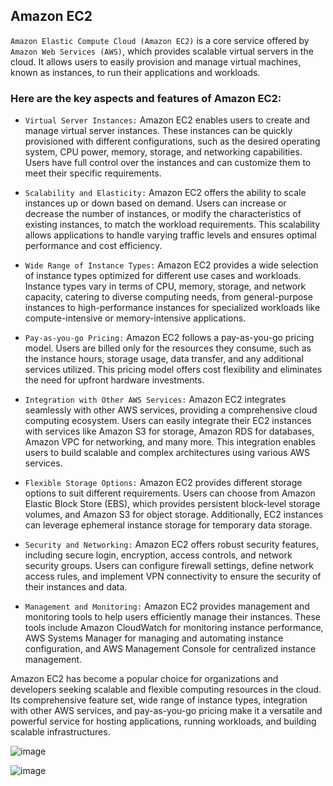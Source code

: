 ## Amazon EC2

`Amazon Elastic Compute Cloud (Amazon EC2)` is a core service offered by `Amazon Web Services (AWS)`, which provides scalable virtual servers in the cloud. It allows users to easily provision and manage virtual machines, known as instances, to run their applications and workloads.

### Here are the key aspects and features of Amazon EC2:

+ `Virtual Server Instances:` Amazon EC2 enables users to create and manage virtual server instances. These instances can be quickly provisioned with different configurations, such as the desired operating system, CPU power, memory, storage, and networking capabilities. Users have full control over the instances and can customize them to meet their specific requirements.

+ `Scalability and Elasticity:` Amazon EC2 offers the ability to scale instances up or down based on demand. Users can increase or decrease the number of instances, or modify the characteristics of existing instances, to match the workload requirements. This scalability allows applications to handle varying traffic levels and ensures optimal performance and cost efficiency.

+ `Wide Range of Instance Types:` Amazon EC2 provides a wide selection of instance types optimized for different use cases and workloads. Instance types vary in terms of CPU, memory, storage, and network capacity, catering to diverse computing needs, from general-purpose instances to high-performance instances for specialized workloads like compute-intensive or memory-intensive applications.

+ `Pay-as-you-go Pricing:` Amazon EC2 follows a pay-as-you-go pricing model. Users are billed only for the resources they consume, such as the instance hours, storage usage, data transfer, and any additional services utilized. This pricing model offers cost flexibility and eliminates the need for upfront hardware investments.

+ `Integration with Other AWS Services:` Amazon EC2 integrates seamlessly with other AWS services, providing a comprehensive cloud computing ecosystem. Users can easily integrate their EC2 instances with services like Amazon S3 for storage, Amazon RDS for databases, Amazon VPC for networking, and many more. This integration enables users to build scalable and complex architectures using various AWS services.

+ `Flexible Storage Options:` Amazon EC2 provides different storage options to suit different requirements. Users can choose from Amazon Elastic Block Store (EBS), which provides persistent block-level storage volumes, and Amazon S3 for object storage. Additionally, EC2 instances can leverage ephemeral instance storage for temporary data storage.

+ `Security and Networking:` Amazon EC2 offers robust security features, including secure login, encryption, access controls, and network security groups. Users can configure firewall settings, define network access rules, and implement VPN connectivity to ensure the security of their instances and data.

+ `Management and Monitoring:` Amazon EC2 provides management and monitoring tools to help users efficiently manage their instances. These tools include Amazon CloudWatch for monitoring instance performance, AWS Systems Manager for managing and automating instance configuration, and AWS Management Console for centralized instance management.

Amazon EC2 has become a popular choice for organizations and developers seeking scalable and flexible computing resources in the cloud. Its comprehensive feature set, wide range of instance types, integration with other AWS services, and pay-as-you-go pricing make it a versatile and powerful service for hosting applications, running workloads, and building scalable infrastructures.




![image](https://github.com/adeleke123/I4GCybersecurity/assets/51156057/0a079658-0516-4da9-ae33-25c0577745d4)


![image](https://github.com/adeleke123/I4GCybersecurity/assets/51156057/41845ce6-30b2-4275-94c2-af4e2dbfb4a9)




